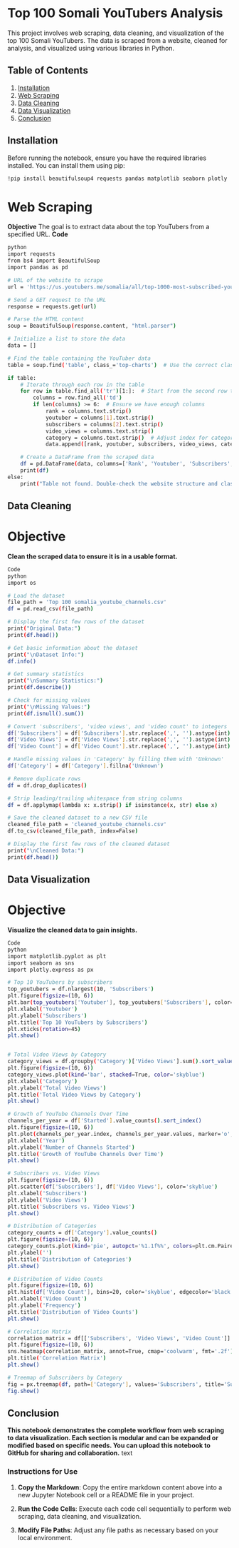 # Top 100 Somali YouTubers Analysis

This project involves web scraping, data cleaning, and visualization of the top 100 Somali YouTubers. The data is scraped from a website, cleaned for analysis, and visualized using various libraries in Python.

## Table of Contents

1. [Installation](#installation)
2. [Web Scraping](#web-scraping)
3. [Data Cleaning](#data-cleaning)
4. [Data Visualization](#data-visualization)
5. [Conclusion](#conclusion)

## Installation

Before running the notebook, ensure you have the required libraries installed. You can install them using pip:

```bash
!pip install beautifulsoup4 requests pandas matplotlib seaborn plotly
```

# Web Scraping
**Objective**
The goal is to extract data about the top YouTubers from a specified URL.
**Code**
```bash
python
import requests
from bs4 import BeautifulSoup
import pandas as pd

# URL of the website to scrape
url = 'https://us.youtubers.me/somalia/all/top-1000-most-subscribed-youtube-channels-dentro-somalia'

# Send a GET request to the URL
response = requests.get(url)

# Parse the HTML content
soup = BeautifulSoup(response.content, "html.parser")

# Initialize a list to store the data
data = []

# Find the table containing the YouTuber data
table = soup.find('table', class_='top-charts')  # Use the correct class name

if table:
    # Iterate through each row in the table
    for row in table.find_all('tr')[1:]:  # Start from the second row to skip headers
        columns = row.find_all('td')
        if len(columns) >= 6:  # Ensure we have enough columns
            rank = columns.text.strip()
            youtuber = columns[1].text.strip()
            subscribers = columns[2].text.strip()
            video_views = columns.text.strip()
            category = columns.text.strip()  # Adjust index for category
            data.append([rank, youtuber, subscribers, video_views, category])

    # Create a DataFrame from the scraped data
    df = pd.DataFrame(data, columns=['Rank', 'Youtuber', 'Subscribers', 'Video Views', 'Category'])
    print(df)
else:
    print("Table not found. Double-check the website structure and class names.")
```

##  Data Cleaning
# Objective
**Clean the scraped data to ensure it is in a usable format.**
```bash
Code
python
import os

# Load the dataset
file_path = 'Top 100 somalia_youtube_channels.csv'
df = pd.read_csv(file_path)

# Display the first few rows of the dataset
print("Original Data:")
print(df.head())

# Get basic information about the dataset
print("\nDataset Info:")
df.info()

# Get summary statistics
print("\nSummary Statistics:")
print(df.describe())

# Check for missing values
print("\nMissing Values:")
print(df.isnull().sum())

# Convert 'subscribers', 'video views', and 'video count' to integers
df['Subscribers'] = df['Subscribers'].str.replace(',', '').astype(int)
df['Video Views'] = df['Video Views'].str.replace(',', '').astype(int)
df['Video Count'] = df['Video Count'].str.replace(',', '').astype(int)

# Handle missing values in 'Category' by filling them with 'Unknown'
df['Category'] = df['Category'].fillna('Unknown')

# Remove duplicate rows
df = df.drop_duplicates()

# Strip leading/trailing whitespace from string columns
df = df.applymap(lambda x: x.strip() if isinstance(x, str) else x)

# Save the cleaned dataset to a new CSV file
cleaned_file_path = 'cleaned_youtube_channels.csv'
df.to_csv(cleaned_file_path, index=False)

# Display the first few rows of the cleaned dataset
print("\nCleaned Data:")
print(df.head())
```

## Data Visualization
# Objective
**Visualize the cleaned data to gain insights.**
```bash
Code
python
import matplotlib.pyplot as plt
import seaborn as sns
import plotly.express as px

# Top 10 YouTubers by subscribers
top_youtubers = df.nlargest(10, 'Subscribers')
plt.figure(figsize=(10, 6))
plt.bar(top_youtubers['Youtuber'], top_youtubers['Subscribers'], color='skyblue')
plt.xlabel('Youtuber')
plt.ylabel('Subscribers')
plt.title('Top 10 YouTubers by Subscribers')
plt.xticks(rotation=45)
plt.show()


# Total Video Views by Category
category_views = df.groupby('Category')['Video Views'].sum().sort_values()
plt.figure(figsize=(10, 6))
category_views.plot(kind='bar', stacked=True, color='skyblue')
plt.xlabel('Category')
plt.ylabel('Total Video Views')
plt.title('Total Video Views by Category')
plt.show()

# Growth of YouTube Channels Over Time
channels_per_year = df['Started'].value_counts().sort_index()
plt.figure(figsize=(10, 6))
plt.plot(channels_per_year.index, channels_per_year.values, marker='o', linestyle='-', color='skyblue')
plt.xlabel('Year')
plt.ylabel('Number of Channels Started')
plt.title('Growth of YouTube Channels Over Time')
plt.show()

# Subscribers vs. Video Views
plt.figure(figsize=(10, 6))
plt.scatter(df['Subscribers'], df['Video Views'], color='skyblue')
plt.xlabel('Subscribers')
plt.ylabel('Video Views')
plt.title('Subscribers vs. Video Views')
plt.show()

# Distribution of Categories
category_counts = df['Category'].value_counts()
plt.figure(figsize=(10, 6))
category_counts.plot(kind='pie', autopct='%1.1f%%', colors=plt.cm.Paired.colors)
plt.ylabel('')
plt.title('Distribution of Categories')
plt.show()

# Distribution of Video Counts
plt.figure(figsize=(10, 6))
plt.hist(df['Video Count'], bins=20, color='skyblue', edgecolor='black')
plt.xlabel('Video Count')
plt.ylabel('Frequency')
plt.title('Distribution of Video Counts')
plt.show()

# Correlation Matrix
correlation_matrix = df[['Subscribers', 'Video Views', 'Video Count']].corr()
plt.figure(figsize=(10, 6))
sns.heatmap(correlation_matrix, annot=True, cmap='coolwarm', fmt='.2f')
plt.title('Correlation Matrix')
plt.show()

# Treemap of Subscribers by Category
fig = px.treemap(df, path=['Category'], values='Subscribers', title='Subscribers by Category')
fig.show()
```

## Conclusion
**This notebook demonstrates the complete workflow from web scraping to data visualization. Each section is modular and can be expanded or modified based on specific needs. You can upload this notebook to GitHub for sharing and collaboration.**
text

### Instructions for Use

1. **Copy the Markdown**: Copy the entire markdown content above into a new Jupyter Notebook cell or a README file in your project.

2. **Run the Code Cells**: Execute each code cell sequentially to perform web scraping, data cleaning, and visualization.

3. **Modify File Paths**: Adjust any file paths as necessary based on your local environment.


